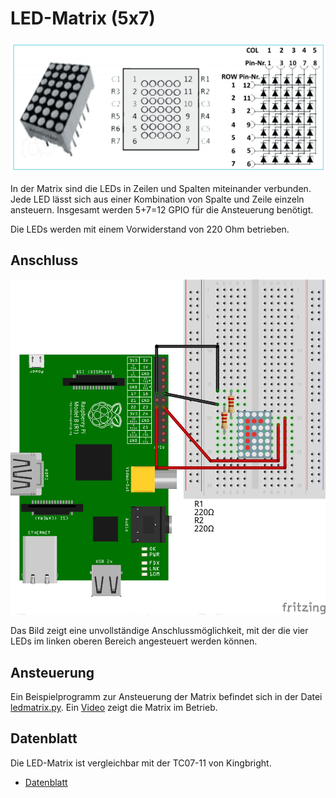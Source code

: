 LED-Matrix (5x7)
==============

![LED-Matrix](doc/ledmatrix.png)

In der Matrix sind die LEDs in Zeilen und Spalten miteinander
verbunden. Jede LED lässt sich aus einer Kombination von Spalte und
Zeile einzeln ansteuern. Insgesamt werden 5+7=12 GPIO für die
Ansteuerung benötigt.

Die LEDs werden mit einem Vorwiderstand von 220 Ohm betrieben. 

Anschluss
---------

![Schaltung](doc/schaltung_Steckplatine.png)

Das Bild zeigt eine unvollständige Anschlussmöglichkeit, mit der die
vier LEDs im linken oberen Bereich angesteuert werden können.


Ansteuerung
-----------

Ein Beispielprogramm zur Ansteuerung der Matrix befindet sich in der
Datei [ledmatrix.py](ledmatrix.py). Ein
[Video](https://youtu.be/pf3Cuj75bP4) zeigt die Matrix im Betrieb.

Datenblatt
----------
Die LED-Matrix ist vergleichbar mit der TC07-11 von Kingbright. 
- [Datenblatt](doc/TA07-11_TC07-11_datasheet.pdf)

